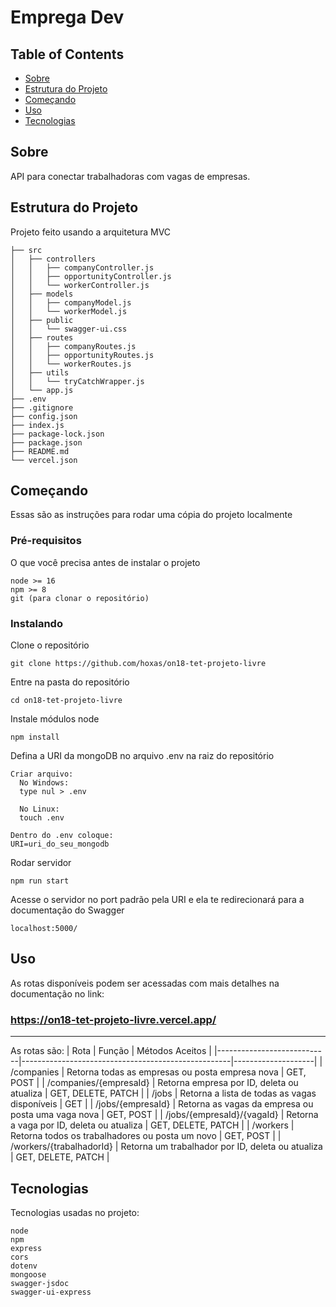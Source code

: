 # Emprega Dev

## Table of Contents

- [Sobre](#about)
- [Estrutura do Projeto](#file_structure)
- [Começando](#getting_started)
- [Uso](#usage)
- [Tecnologias](#technologies)

## Sobre <a name = "about"></a>

API para conectar trabalhadoras com vagas de empresas.

## Estrutura do Projeto <a name = "file_structure"></a>

Projeto feito usando a arquitetura MVC

```
├── src
│   ├── controllers
│   │   ├── companyController.js
│   │   ├── opportunityController.js
│   │   └── workerController.js
│   ├── models
│   │   ├── companyModel.js
│   │   └── workerModel.js
│   ├── public
│   │   └── swagger-ui.css
│   ├── routes
│   │   ├── companyRoutes.js
│   │   ├── opportunityRoutes.js
│   │   └── workerRoutes.js
│   ├── utils
│   │   └── tryCatchWrapper.js
│   └── app.js
├── .env
├── .gitignore
├── config.json
├── index.js
├── package-lock.json
├── package.json
├── README.md
└── vercel.json
```

## Começando <a name = "getting_started"></a>

Essas são as instruções para rodar uma cópia do projeto localmente

### Pré-requisitos

O que você precisa antes de instalar o projeto

```
node >= 16
npm >= 8
git (para clonar o repositório)
```

### Instalando

Clone o repositório

```
git clone https://github.com/hoxas/on18-tet-projeto-livre
```

Entre na pasta do repositório

```
cd on18-tet-projeto-livre
```

Instale módulos node

```
npm install
```

Defina a URI da mongoDB no arquivo .env na raiz do repositório

```
Criar arquivo:
  No Windows:
  type nul > .env

  No Linux:
  touch .env

Dentro do .env coloque:
URI=uri_do_seu_mongodb
```

Rodar servidor

```
npm run start
```

Acesse o servidor no port padrão pela URI e ela te redirecionará para a documentação do Swagger

```
localhost:5000/
```

## Uso <a name = "usage"></a>

As rotas disponíveis podem ser acessadas com mais detalhes na documentação no link:

### https://on18-tet-projeto-livre.vercel.app/

---

As rotas são:
| Rota | Função | Métodos Aceitos |
|----------------------------|----------------------------------------------------|--------------------|
| /companies | Retorna todas as empresas ou posta empresa nova | GET, POST |
| /companies/{empresaId} | Retorna empresa por ID, deleta ou atualiza | GET, DELETE, PATCH |
| /jobs | Retorna a lista de todas as vagas disponíveis | GET |
| /jobs/{empresaId} | Retorna as vagas da empresa ou posta uma vaga nova | GET, POST |
| /jobs/{empresaId}/{vagaId} | Retorna a vaga por ID, deleta ou atualiza | GET, DELETE, PATCH |
| /workers | Retorna todos os trabalhadores ou posta um novo | GET, POST |
| /workers/{trabalhadorId} | Retorna um trabalhador por ID, deleta ou atualiza | GET, DELETE, PATCH |

## Tecnologias <a name = "technologies"></a>

Tecnologias usadas no projeto:

```
node
npm
express
cors
dotenv
mongoose
swagger-jsdoc
swagger-ui-express
```
